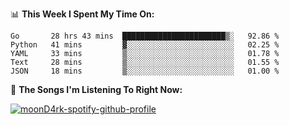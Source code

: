 📊 **This Week I Spent My Time On:**
<!--START_SECTION:waka-->
```text
Go       28 hrs 43 mins  ███████████████████████▒░   92.86 % 
Python   41 mins         ▓░░░░░░░░░░░░░░░░░░░░░░░░   02.25 % 
YAML     33 mins         ▒░░░░░░░░░░░░░░░░░░░░░░░░   01.78 % 
Text     28 mins         ▒░░░░░░░░░░░░░░░░░░░░░░░░   01.55 % 
JSON     18 mins         ▒░░░░░░░░░░░░░░░░░░░░░░░░   01.00 % 
```
<!--END_SECTION:waka-->

🎵 **The Songs I'm Listening To Right Now:**

[![moonD4rk-spotify-github-profile](https://spotify-github-profile.vercel.app/api/view?uid=iftr63d5ost38g0o26wcjzd8k&cover_image=true&theme=novatorem)](https://github.com/moonD4rk)
